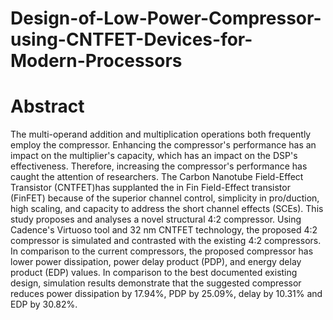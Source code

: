 # Design-of-Low-Power-Compressor-using-CNTFET-Devices-for-Modern-Processors
# Abstract
The multi-operand addition and multiplication operations both frequently employ the compressor. Enhancing the compressor's performance has an impact on the multiplier's
capacity, which has an impact on the DSP's effectiveness. Therefore, increasing the compressor's performance has caught the attention of researchers. The Carbon Nanotube
Field-Effect Transistor (CNTFET)has supplanted the in Fin Field-Effect transistor (FinFET) because of the superior channel control, simplicity in pro/duction, high scaling, and capacity to address the short channel effects (SCEs). This study proposes and analyses a novel structural 4:2 compressor. Using Cadence's Virtuoso tool and 32 nm CNTFET technology, the proposed 4:2 compressor is simulated and contrasted with the existing 4:2 compressors. In comparison to the current compressors, the proposed compressor has lower power dissipation, power delay product (PDP), and energy delay product (EDP) values. In comparison to the best documented existing design, simulation results demonstrate that the suggested compressor reduces power dissipation by 17.94%, PDP by 25.09%, delay by 10.31% and EDP by 30.82%.
